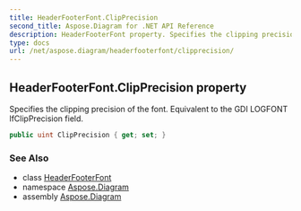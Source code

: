 ```yaml
---
title: HeaderFooterFont.ClipPrecision
second_title: Aspose.Diagram for .NET API Reference
description: HeaderFooterFont property. Specifies the clipping precision of the font. Equivalent to the GDI LOGFONT lfClipPrecision field
type: docs
url: /net/aspose.diagram/headerfooterfont/clipprecision/
---
```

## HeaderFooterFont.ClipPrecision property

Specifies the clipping precision of the font. Equivalent to the GDI LOGFONT lfClipPrecision field.

```csharp
public uint ClipPrecision { get; set; }
```

### See Also

* class [HeaderFooterFont](../)
* namespace [Aspose.Diagram](../../headerfooterfont/)
* assembly [Aspose.Diagram](../../../)


